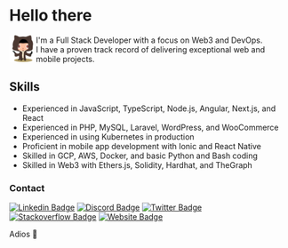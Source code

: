 # Hello there
<picture>
  <source media="(prefers-color-scheme: dark)" alt="Welcome to the dark side" srcset="https://raw.githubusercontent.com/alexx855/alexx855/master/public/stormtroopocat.png">
  <img align="left" alt="The force is with you" width="48" height="48" src="https://raw.githubusercontent.com/alexx855/alexx855/master/public/octobiwan.png">
</picture>
<p>I'm a Full Stack Developer with a focus on Web3 and DevOps.<br>I have a proven track record of delivering exceptional web and mobile projects.</p>

## Skills
- Experienced in JavaScript, TypeScript, Node.js, Angular, Next.js, and React
- Experienced in PHP, MySQL, Laravel, WordPress, and WooCommerce
- Experienced in using Kubernetes in production
- Proficient in mobile app development with Ionic and React Native
- Skilled in GCP, AWS, Docker, and basic Python and Bash coding
- Skilled in Web3 with Ethers.js, Solidity, Hardhat, and TheGraph

### Contact
[![Linkedin Badge](https://img.shields.io/badge/LinkedIn-0077B5?style=for-the-badge&logo=linkedin&logoColor=white)](https://www.linkedin.com/in/alexx855)
[![Discord Badge](https://img.shields.io/badge/Discord-5865F2?style=for-the-badge&logo=discord&logoColor=white)](https://discord.com/users/alexx855.eth#9229)
[![Twitter Badge](https://img.shields.io/badge/Twitter-1DA1F2?style=for-the-badge&logo=twitter&logoColor=white)](https://twitter.com/alexx855)
[![Stackoverflow Badge](https://img.shields.io/badge/Stack_Overflow-FE7A16?style=for-the-badge&logo=stack-overflow&logoColor=white)](https://stackoverflow.com/users/4717076/alex-pedersen)
[![Website Badge](https://img.shields.io/badge/Website-100000?style=for-the-badge&logo=google-chrome&logoColor=white)](https://alexpedersen.dev/)
<!--[![Github Badge](https://img.shields.io/badge/Github-100000?style=for-the-badge&logo=github&logoColor=white)](httpsL//github.com/alexx855)-->
<p>Adios 👋</p>